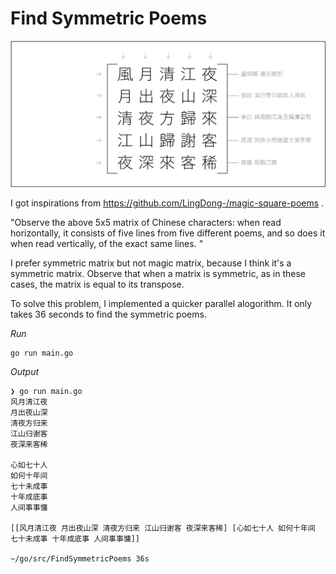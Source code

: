 # Find Symmetric Poems

![](https://github.com/LingDong-/magic-square-poems/raw/main/illustration.svg)

I got inspirations from https://github.com/LingDong-/magic-square-poems .

"Observe the above 5x5 matrix of Chinese characters: when read horizontally, it consists of five lines from five different poems, and so does it when read vertically, of the exact same lines. "

I prefer symmetric matrix but not magic matrix, because I think it's a symmetric matrix.
Observe that when a matrix is symmetric, as in these cases, the matrix is equal to its transpose.

To solve this problem, I implemented a quicker parallel alogorithm. It only takes 36 seconds to find the symmetric poems.

*Run*
```
go run main.go
```

*Output*
```
❯ go run main.go               
风月清江夜
月出夜山深
清夜方归来
江山归谢客
夜深来客稀

心如七十人
如何十年间
七十未成事
十年成底事
人间事事慵

[[风月清江夜 月出夜山深 清夜方归来 江山归谢客 夜深来客稀] [心如七十人 如何十年间 七十未成事 十年成底事 人间事事慵]]

~/go/src/FindSymmetricPoems 36s
```
